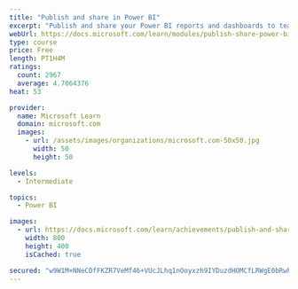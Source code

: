 ```yaml
---
title: "Publish and share in Power BI"
excerpt: "Publish and share your Power BI reports and dashboards to teammates in your organization or to everyone on the web."
webUrl: https://docs.microsoft.com/learn/modules/publish-share-power-bi/
type: course
price: Free
length: PT1H4M
ratings:
  count: 2967
  average: 4.7064376
heat: 53

provider:
  name: Microsoft Learn
  domain: microsoft.com
  images:
    - url: /assets/images/organizations/microsoft.com-50x50.jpg
      width: 50
      height: 50

levels:
  - Intermediate

topics:
  - Power BI

images:
  - url: https://docs.microsoft.com/learn/achievements/publish-and-share-with-power-bi-desktop-social.png
    width: 800
    height: 400
    isCached: true

secured: "w9W1M+NNeCDfFKZR7VeMf46+VUcJLhq1nOoyxzh9IYDuzdHOMCfLRWgE0bRwhi5A62hQ0DXrrNtkO+ieCC3K4urkPjkFMbfQp+J7PuKzfFkwDUr8KseTbDswEBn89alJB01GPCboJaRRbkSjIUFN/aTgq1FNqyRP8p8S6ZbG6lgZ5nhhOdpX0gvVuHejHmrK9QAwVpWD4IOQyv0XU/rA4dbUpw6YAWysjD6Mxp0D0wz7UiYrv5gGTq6Ik+bpOuLVTy6eFb+j1HNPRnbc+2dcyyR9ltPa3uUaAwUmL61VAYS5xUuk+u480f1IZ5G/Lg+yKLDgkqojsDIW1atCRbrtlriBOTsEffuOeN06FHBne+83EoBFn57XT40yVhvlrPam7l5cy+BfvainWvTYmvBtf7b+UhLLof9c63ZOsQNCQ+I=;uDQmOBFVBV2PGa5IsOgigQ=="
---
```


